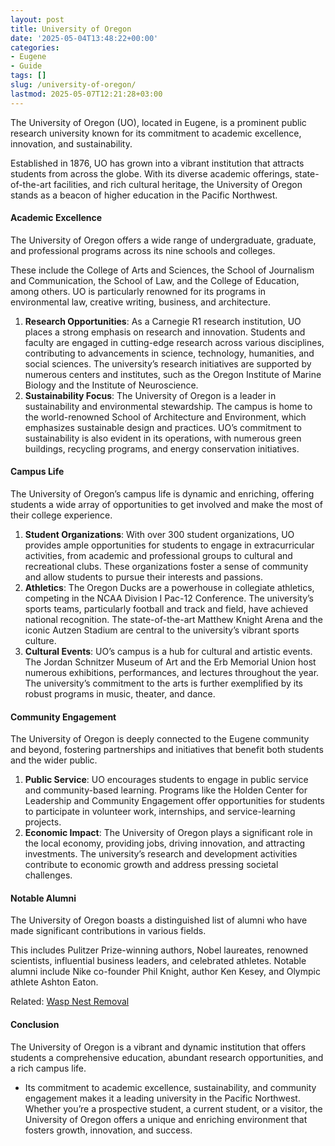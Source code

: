 ```yaml
---
layout: post
title: University of Oregon
date: '2025-05-04T13:48:22+00:00'
categories:
- Eugene
- Guide
tags: []
slug: /university-of-oregon/
lastmod: 2025-05-07T12:21:28+03:00
---
```


The University of Oregon (UO), located in Eugene, is a prominent public research university known for its commitment to academic excellence, innovation, and sustainability.

Established in 1876, UO has grown into a vibrant institution that attracts students from across the globe. With its diverse academic offerings, state-of-the-art facilities, and rich cultural heritage, the University of Oregon stands as a beacon of higher education in the Pacific Northwest.
#### Academic Excellence
The University of Oregon offers a wide range of undergraduate, graduate, and professional programs across its nine schools and colleges.

These include the College of Arts and Sciences, the School of Journalism and Communication, the School of Law, and the College of Education, among others. UO is particularly renowned for its programs in environmental law, creative writing, business, and architecture.
1. **Research Opportunities**: As a Carnegie R1 research institution, UO places a strong emphasis on research and innovation. Students and faculty are engaged in cutting-edge research across various disciplines, contributing to advancements in science, technology, humanities, and social sciences. The university’s research initiatives are supported by numerous centers and institutes, such as the Oregon Institute of Marine Biology and the Institute of Neuroscience.
2. **Sustainability Focus**: The University of Oregon is a leader in sustainability and environmental stewardship. The campus is home to the world-renowned School of Architecture and Environment, which emphasizes sustainable design and practices. UO’s commitment to sustainability is also evident in its operations, with numerous green buildings, recycling programs, and energy conservation initiatives.
#### Campus Life
The University of Oregon’s campus life is dynamic and enriching, offering students a wide array of opportunities to get involved and make the most of their college experience.
1. **Student Organizations**: With over 300 student organizations, UO provides ample opportunities for students to engage in extracurricular activities, from academic and professional groups to cultural and recreational clubs. These organizations foster a sense of community and allow students to pursue their interests and passions.
2. **Athletics**: The Oregon Ducks are a powerhouse in collegiate athletics, competing in the NCAA Division I Pac-12 Conference. The university’s sports teams, particularly football and track and field, have achieved national recognition. The state-of-the-art Matthew Knight Arena and the iconic Autzen Stadium are central to the university’s vibrant sports culture.
3. **Cultural Events**: UO’s campus is a hub for cultural and artistic events. The Jordan Schnitzer Museum of Art and the Erb Memorial Union host numerous exhibitions, performances, and lectures throughout the year. The university’s commitment to the arts is further exemplified by its robust programs in music, theater, and dance.
#### Community Engagement
The University of Oregon is deeply connected to the Eugene community and beyond, fostering partnerships and initiatives that benefit both students and the wider public.
1. **Public Service**: UO encourages students to engage in public service and community-based learning. Programs like the Holden Center for Leadership and Community Engagement offer opportunities for students to participate in volunteer work, internships, and service-learning projects.
2. **Economic Impact**: The University of Oregon plays a significant role in the local economy, providing jobs, driving innovation, and attracting investments. The university’s research and development activities contribute to economic growth and address pressing societal challenges.
#### Notable Alumni
The University of Oregon boasts a distinguished list of alumni who have made significant contributions in various fields.

This includes Pulitzer Prize-winning authors, Nobel laureates, renowned scientists, influential business leaders, and celebrated athletes. Notable alumni include Nike co-founder Phil Knight, author Ken Kesey, and Olympic athlete Ashton Eaton.

Related:
[Wasp Nest Removal](https://pestpolicy.com/wasp-nest-removal-in-eugene/)
#### Conclusion
The University of Oregon is a vibrant and dynamic institution that offers students a comprehensive education, abundant research opportunities, and a rich campus life.
- Its commitment to academic excellence, sustainability, and community engagement makes it a leading university in the Pacific Northwest.
Whether you’re a prospective student, a current student, or a visitor, the University of Oregon offers a unique and enriching environment that fosters growth, innovation, and success.

